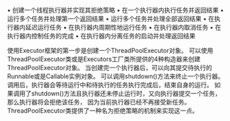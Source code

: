 • 创建一个线程执行器并实现其拒绝策略
• 在一个执行器内执行任务并返回结果
• 运行多个任务并处理第一个返回结果
• 运行多个任务并处理全部返回结果
• 在执行器内延迟运行任务
• 在执行器内周期性地运行任务
• 在执行器内取消任务
• 在执行器内控制任务的完成
• 在执行器内分离任务的启动并处理返回结果


使用Executor框架的第一步是创建一个ThreadPoolExecutor对象。
可以使用ThreadPoolExecutor类或是Executors工厂类所提供的4种构造器来创建ThreadPoolExecutor对象。
当创建完一个执行器后，可以向其提交待执行的Runnable或是Callable实例对象。
可以调用shutdown()方法来终止一个执行器。调用后，执行器会等待运行中和待执行的任务执行完成后，结束自身的运行。
如果调用了shutdown()方法且执行器还未停止运行时，又向执行器提交一个任务，那么执行器将会拒绝该任务，
因为当前执行器已经不再接受新任务。ThreadPoolExecutor类提供了一种名为拒绝策略的机制来实现这一点。